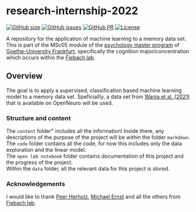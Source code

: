 # research-internship-2022

[![GitHub size](https://img.shields.io/github/repo-size/tchaase/research-internship-2022)](https://github.com/repronim/OHBMEducation-2022/archive/master.zip)
[![GitHub issues](https://img.shields.io/github/issues/tchaase/research-internship-2022?style=plastic)](https://github.com/tchaase/research-internship-2022/issues)
[![GitHub PR](https://img.shields.io/github/issues-pr/tchaase/research-internship-2022)](https://github.com/tchaase/research-internship-2022/pulls)
[![License](https://img.shields.io/github/license/tchaase/research-internship-2022)](https://github.com/tchaase/research-internship-2022)

A repository for the application of machine learning to a memory data set. This is part of the MSc05 module of the [psychology master program](https://www.psychologie.uni-frankfurt.de/48331594/Willkommen_auf_den_Seiten_des_Instituts_f%C3%BCr_Psychologie?legacy_request=1) of [Goethe-University Frankfurt](https://www.uni-frankfurt.de/de?), specifically the cognition major/concentration which occurs within the [Fiebach lab](http://www.fiebachlab.org/).


## Overview

The goal is to apply a supervised, classification based machine learning model to a memory data set. Speficiallly, a data set from [Wanja et al. (2021)](https://openneuro.org/datasets/ds003707/versions/1.0.0) that is available on OpenNeuro will be used. 

### Structure and content

The `content` folder" includes all the information! Inside there, any descriptions of the purpose of the project will be within the folder `markdown`. \
The `code` folder contains all the code, for now this includes only the data exploration and the linear model. \
The `open lab notebook` folder contains documentation of this project and the progress of the project. \
Within the `data` folder, all the relevant data for this project is stored. 

### Acknowledgements

I would like to thank [Peer Herholz](https://github.com/PeerHerholz), [Michael Ernst](https://github.com/M-earnest) and all the others from [Fiebach lab](http://www.fiebachlab.org/).